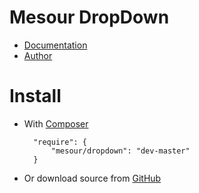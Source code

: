 # Mesour DropDown

- [Documentation](http://components.mesour.com/component/drop-down)
- [Author](http://mesour.com)

# Install

- With [Composer](https://getcomposer.org)

        "require": {
            "mesour/dropdown": "dev-master"
        }

- Or download source from [GitHub](https://github.com/mesour/DropDown/releases)